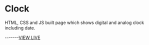 # Clock
HTML, CSS and JS built page which shows digital and analog clock including date.


-------[VIEW LIVE](https://sushantbudhathoki.github.io/Clock/)
